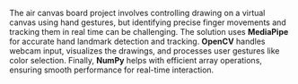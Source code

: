The air canvas board project involves controlling drawing on a virtual canvas using hand gestures, but identifying precise finger movements and tracking them in real time can be challenging. The solution uses **MediaPipe** for accurate hand landmark detection and tracking. **OpenCV** handles webcam input, visualizes the drawings, and processes user gestures like color selection. Finally, **NumPy** helps with efficient array operations, ensuring smooth performance for real-time interaction.
